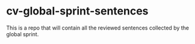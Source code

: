 # cv-global-sprint-sentences
This is a repo that will contain all the reviewed sentences collected by the global sprint.

